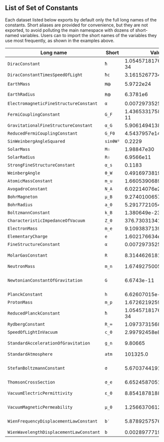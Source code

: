 ## List of Set of Constants

Each dataset listed below exports by default only the full
long names of the constants.  Short aliases are provided for
convenience, but they are not exported, to avoid polluting
the main namespace with dozens of short-named variables.
Users can to import the short names of the variables they
use most frequently, as shown in the examples above.


| Long name | Short | Value | Unit |
| --------- | ----- | ----- | ---- |
| `DiracConstant` | `ħ` | 1.0545718176461565e-34 | J s |
| `DiracConstantTimesSpeedOfLight` | `ħc` | 3.16152677349669e-26 | J m |
| `EarthMass` | `M🜨` | 5.9722e24 | kg |
| `EarthRadius` | `R🜨` | 6.3781e6 | m |
| `ElectromagneticFineStructureConstant` | `α` | 0.0072973525643 |  |
| `FermiCouplingConstant` | `G_F` | 1.4365331758849134e-11 | J⁻² |
| `GravitationalFineStructureConstant` | `α_G` | 5.906149413805094e-39 |  |
| `ReducedFermiCouplingConstant` | `G_F0` | 4.5437957e14 | 1 J⁻² |
| `SinWeinbergAngleSquared` | `sinθW²` | 0.2229 |  |
| `SolarMass` | `M☉` | 1.98847e30 | kg |
| `SolarRadius` | `R☉` | 6.9566e11 | m |
| `StrongFineStructureConstant` | `α_s` | 0.1183 |  |
| `WeinbergAngle` | `θ_W` | 0.49169738195642276 |  |
| `AtomicMassConstant` | `m_u` | 1.66053906892e-27 | kg |
| `AvogadroConstant` | `N_A` | 6.02214076e23 | mol⁻¹ |
| `BohrMagneton` | `μ_B` | 9.2740100657e-24 | J T⁻¹ |
| `BohrRadius` | `a_0` | 5.29177210544e-11 | m |
| `BoltzmannConstant` | `k_B` | 1.380649e-23 | J K⁻¹ |
| `CharacteristicImpedanceOfVacuum` | `Z_0` | 376.730313412 | Ω |
| `ElectronMass` | `m_e` | 9.1093837139e-31 | kg |
| `ElementaryCharge` | `e` | 1.602176634e-19 | C |
| `FineStructureConstant` | `α` | 0.0072973525643 |  |
| `MolarGasConstant` | `R` | 8.31446261815324 | J K⁻¹ mol⁻¹ |
| `NeutronMass` | `m_n` | 1.67492750056e-27 | kg |
| `NewtonianConstantOfGravitation` | `G` | 6.6743e-11 | m³ kg⁻¹ s⁻² |
| `PlanckConstant` | `h` | 6.62607015e-34 | J s |
| `ProtonMass` | `m_p` | 1.67262192595e-27 | kg |
| `ReducedPlanckConstant` | `ħ` | 1.0545718176461565e-34 | J s |
| `RydbergConstant` | `R_∞` | 1.0973731568157e7 | m⁻¹ |
| `SpeedOfLightInVacuum` | `c_0` | 2.99792458e8 | m s⁻¹ |
| `StandardAccelerationOfGravitation` | `g_n` | 9.80665 | m s⁻² |
| `StandardAtmosphere` | `atm` | 101325.0 | Pa |
| `StefanBoltzmannConstant` | `σ` | 5.6703744191844294e-8 | W K⁻⁴ m⁻² |
| `ThomsonCrossSection` | `σ_e` | 6.6524587051e-29 | m² |
| `VacuumElectricPermittivity` | `ε_0` | 8.8541878188e-12 | F m⁻¹ |
| `VacuumMagneticPermeability` | `μ_0` | 1.25663706127e-6 | N A⁻² |
| `WienFrequencyDisplacementLawConstant` | `b′` | 5.878925757646825e10 | Hz K⁻¹ |
| `WienWavelengthDisplacementLawConstant` | `b` | 0.0028977719551851727 | K m |

